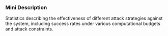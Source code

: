 ### Mini Description

Statistics describing the effectiveness of different attack strategies against the system, including success rates under various computational budgets and attack constraints.
